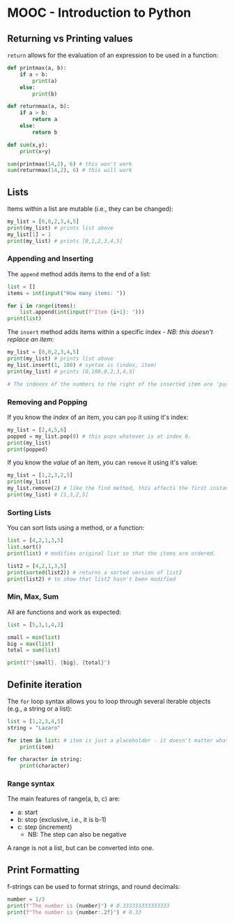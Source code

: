 # MOOC - Introduction to Python
## Returning vs Printing values

`return` allows for the evaluation of an expression to be used in a function:
```python
def printmax(a, b):
    if a > b:
        print(a)
    else:
        print(b)

def returnmax(a, b):
    if a > b:
        return a
    else:
        return b

def sum(x,y):
    print(x+y)

sum(printmax(14,2), 6) # this won't work
sum(returnmax(14,2), 6) # this will work
```
## Lists

Items within a list are mutable (i.e., they can be changed):
``` python
my_list = [0,0,2,3,4,5]
print(my_list) # prints list above
my_list[1] = 1
print(my_list) # prints [0,1,2,3,4,5]
```
### Appending and Inserting 

The `append` method adds items to the end of a list:
```python
list = []
items = int(input("How many items: "))

for i in range(items):
    list.append(int(input(f"Item {i+1}: ")))
print(list)
```

The `insert` method adds items within a specific index - *NB: this doesn't replace an item*:
```python
my_list = [0,0,2,3,4,5]
print(my_list) # prints list above
my_list.insert(1, 100) # syntax is (index, item)
print(my_list) # prints [0,100,0,2,3,4,5]

# The indexes of the numbers to the right of the inserted item are 'pushed' down one.
```
### Removing and Popping

If you know the *index* of an item, you can `pop` it using it's index:
```python
my_list = [2,4,5,6]
popped = my_list.pop(0) # this pops whatever is at index 0.
print(my_list)
print(popped)
```

If you know the *value* of an item, you can `remove` it using it's value:
```python
my_list = [1,2,3,2,5]
print(my_list)
my_list.remove(2) # like the find method, this affects the first instance of an item
print(my_list) # [1,3,2,5]
```

### Sorting Lists

You can sort lists using a method, or a function:
```python
list = [4,2,1,3,5]
list.sort()
print(list) # modifies original list so that the items are ordered.

list2 = [4,2,1,3,5]
print(sorted(list2)) # returns a sorted version of list2
print(list2) # to show that list2 hasn't been modified
```
### Min, Max, Sum

All are functions and work as expected:
```python
list = [5,3,1,4,2]

small = min(list)
big = max(list)
total = sum(list)

print(f"{small}, {big}, {total}")
```

## Definite iteration

The `for` loop syntax allows you to loop through several iterable objects (e.g., a string or a list):
```python
list = [1,2,3,4,5]
string = "Lazaro"

for item in list: # item is just a placeholder - it doesn't matter what it's called
	print(item)

for character in string:
	print(character)
```
### Range syntax

The main features of range(a, b, c) are:
* a: start
* b: stop (exclusive, i.e., it is b-1)
* c: step (increment)
	* NB: The step can also be negative

A range is not a list, but can be converted into one.

## Print Formatting

f-strings can be used to format strings, and round decimals:
```python
number = 1/3
print(f"The number is {number}") # 0.333333333333333
print(f"The number is {number:.2f}") # 0.33
```
